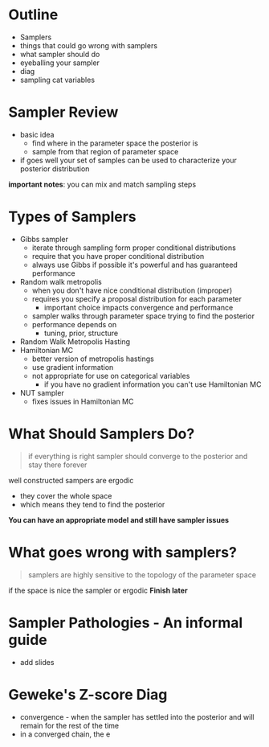 # Outline 
- Samplers
- things that could go wrong with samplers 
- what sampler should do 
- eyeballing your sampler 
- diag
- sampling cat variables
# Sampler Review 
- basic idea
	- find where in the parameter space the posterior is 
	- sample from that region of parameter space 
- if goes well your set of samples can be used to characterize your posterior distribution 

**important notes**: you can mix and match sampling steps 
# Types of Samplers
- Gibbs sampler
	- iterate through sampling form proper conditional distributions 
	- require that you have proper conditional distribution
	- always use Gibbs if possible it's powerful and has guaranteed performance 
- Random walk metropolis 
	- when you don't have nice conditional distribution (improper)
	- requires you specify a proposal distribution for each parameter
		- important choice impacts convergence and performance
	- sampler walks through parameter space trying to find the posterior 
	- performance depends on 
		- tuning, prior, structure
- Random Walk Metropolis Hasting 
- Hamiltonian MC 
	- better version of metropolis hastings 
	- use gradient information 
	- not appropriate for use on categorical variables 
		- if you have no gradient information you can't use Hamiltonian MC
- NUT sampler 
	- fixes issues in Hamiltonian MC 
# What Should Samplers  Do? 
> if everything is right sampler should converge to the posterior and stay there forever 

well constructed sampers are ergodic 
- they cover the whole space
- which means they tend to find the posterior 

**You can have an appropriate model and still have sampler issues**
# What goes wrong with samplers? 
> samplers are highly sensitive to the topology of the parameter space

if the space is nice the sampler or ergodic 
**Finish later** 
# Sampler Pathologies - An informal guide
- add slides 
# Geweke's Z-score Diag
- convergence - when the sampler has settled into the posterior and will remain for the rest of the time
- in a converged chain, the e
